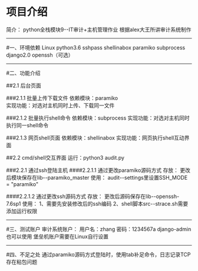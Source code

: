 项目介绍
=================
简介：
python全栈模块9--IT审计+主机管理作业
根据alex大王所讲审计系统制作
***

#一、环境依赖
    Linux
	python3.6
	sshpass
	shellinabox
	paramiko
	subprocess
	django2.0
	openssh（可选）
***

#二、功能介绍

##2.1 后台页面

###2.1.1 批量上传下载文件
    依赖模块：paramiko  
    实现功能：对选对主机同时上传、下载同一文件

###2.1.2 批量执行shell命令
	依赖模块：subprocess
	实现功能：对选对主机同时执行同一shell命令

###2.1.3 网页shell页面
	依赖模块：shellinabox
	实现功能：网页执行shell互动界面

##2.2 cmd/shell交互界面
	运行：python3 audit.py

###2.2.1 通过ssh登陆主机
####2.2.1.1 通过更改paramiko源码方式
	存放：
	    更改后模块保存在lib--paramiko_master
	使用：
	    audit--settings里设置SSH_MODE = "paramiko"

####2.2.1.2 通过更改ssh源码方式
	存放：
		更改后源码保存在lib--openssh-7.6sp1
	使用：
		1、需要先安装修改后的ssh编码
		2、shell脚本src--strace.sh需要添加运行权限
***

#三、测试账户
	审计系统账户：
		用户名：zhang
		密码：1234567a
		django-admin也可以使用
	堡垒机账户需要在Linux自行设置
***

#四、不足之处
	通过paramiko源码方式登陆时，使用tab补足命令，日志记录TCP存在粘包问题
